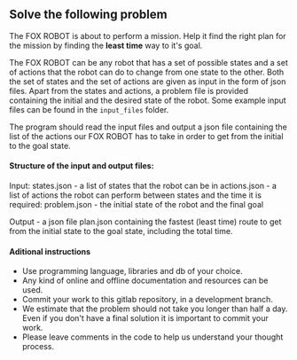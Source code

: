 ## Solve the following problem

The FOX ROBOT is about to perform a mission. Help it find the right plan for the mission by finding the **least time** way to it's goal.

The FOX ROBOT can be any robot that has a set of possible states and a set of actions that the robot can do to change from one state to the other. Both the set of states and the set of actions are given as input in the form of json files.
Apart from the states and actions, a problem file is provided containing the initial and the desired state of the robot.
Some example input files can be found in the `input_files` folder.

The program should read the input files and output a json file containing the list of the actions our FOX ROBOT has to take in order to get from the initial to the goal state.

#### Structure of the input and output files:

Input:
states.json  - a list of states that the robot can be in
actions.json - a list of actions the robot can perform between states and the time it is required:
problem.json - the initial state of the robot and the final goal

Output - a json file plan.json containing the fastest (least time) route to get from the initial state to the goal state, including the total time.

#### Aditional instructions

* Use programming language, libraries and db of your choice.
* Any kind of online and offline documentation and resources can be used.
* Commit your work to this gitlab repository, in a development branch.
* We estimate that the problem should not take you longer than half a day.
Even if you don't have a final solution it is important to commit your work.
* Please leave comments in the code to help us understand your thought process.
